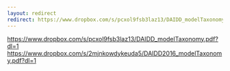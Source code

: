 ```yaml
---
layout: redirect
redirect: https://www.dropbox.com/s/pcxol9fsb3laz13/DAIDD_modelTaxonomy.pdf?dl=1
---
```


https://www.dropbox.com/s/pcxol9fsb3laz13/DAIDD_modelTaxonomy.pdf?dl=1
https://www.dropbox.com/s/2mjnkowdykeuda5/DAIDD2016_modelTaxonomy.pdf?dl=1
